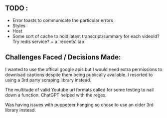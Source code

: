## TODO :
- Error toasts to communicate the particular errors
- Styles
- Host
- Some sort of cache to hold latest transcript/summary for each videoId? Try redis service? + a 'recents' tab

## Challenges Faced / Decisions Made:
I wanted to use the offical google apis but I would need extra permissions to download captions despite them being publically available. I resorted to using a 3rd party scraping library instead.

The multitude of valid Youtube url formats called for some testing to nail down a function. ChatGPT helped with the regex.

Was having issues with puppeteer hanging so chose to use an older 3rd library instead.